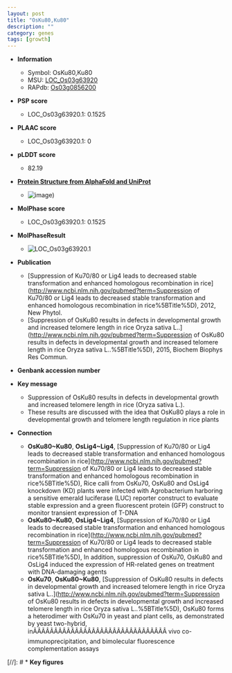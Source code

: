 ```yaml
---
layout: post
title: "OsKu80,Ku80"
description: ""
category: genes
tags: [growth]
---
```


* **Information**  
    + Symbol: OsKu80,Ku80  
    + MSU: [LOC_Os03g63920](http://rice.plantbiology.msu.edu/cgi-bin/ORF_infopage.cgi?orf=LOC_Os03g63920)  
    + RAPdb: [Os03g0856200](http://rapdb.dna.affrc.go.jp/viewer/gbrowse_details/irgsp1?name=Os03g0856200)  

* **PSP score**  
    + LOC_Os03g63920.1: 0.1525 

* **PLAAC score**  
    + LOC_Os03g63920.1: 0 

* **pLDDT score**
    + 82.19

* **[Protein Structure from AlphaFold and UniProt](https://www.uniprot.org/uniprotkb/Q75IP6/entry#structure)**
    + ![image](https://ricepsp.github.io/images/Q7/AF-Q75IP6-F1.png))

* **MolPhase score**
    + LOC_Os03g63920.1: 0.1525

* **MolPhaseResult**
    + ![LOC_Os03g63920.1](https://ricepsp.github.io/pictures/LOC_Os03g/LOC_Os03g63920.1.png)

* **Publication**  
    + [Suppression of Ku70/80 or Lig4 leads to decreased stable transformation and enhanced homologous recombination in rice](http://www.ncbi.nlm.nih.gov/pubmed?term=Suppression of Ku70/80 or Lig4 leads to decreased stable transformation and enhanced homologous recombination in rice%5BTitle%5D), 2012, New Phytol.
    + [Suppression of OsKu80 results in defects in developmental growth and increased telomere length in rice Oryza sativa L..](http://www.ncbi.nlm.nih.gov/pubmed?term=Suppression of OsKu80 results in defects in developmental growth and increased telomere length in rice Oryza sativa L..%5BTitle%5D), 2015, Biochem Biophys Res Commun.

* **Genbank accession number**  

* **Key message**  
    + Suppression of OsKu80 results in defects in developmental growth and increased telomere length in rice (Oryza sativa L.).
    + These results are discussed with the idea that OsKu80 plays a role in developmental growth and telomere length regulation in rice plants

* **Connection**  
    + __OsKu80~Ku80__, __OsLig4~Lig4__, [Suppression of Ku70/80 or Lig4 leads to decreased stable transformation and enhanced homologous recombination in rice](http://www.ncbi.nlm.nih.gov/pubmed?term=Suppression of Ku70/80 or Lig4 leads to decreased stable transformation and enhanced homologous recombination in rice%5BTitle%5D), Rice calli from OsKu70, OsKu80 and OsLig4 knockdown (KD) plants were infected with Agrobacterium harboring a sensitive emerald luciferase (LUC) reporter construct to evaluate stable expression and a green fluorescent protein (GFP) construct to monitor transient expression of T-DNA
    + __OsKu80~Ku80__, __OsLig4~Lig4__, [Suppression of Ku70/80 or Lig4 leads to decreased stable transformation and enhanced homologous recombination in rice](http://www.ncbi.nlm.nih.gov/pubmed?term=Suppression of Ku70/80 or Lig4 leads to decreased stable transformation and enhanced homologous recombination in rice%5BTitle%5D), In addition, suppression of OsKu70, OsKu80 and OsLig4 induced the expression of HR-related genes on treatment with DNA-damaging agents
    + __OsKu70__, __OsKu80~Ku80__, [Suppression of OsKu80 results in defects in developmental growth and increased telomere length in rice Oryza sativa L..](http://www.ncbi.nlm.nih.gov/pubmed?term=Suppression of OsKu80 results in defects in developmental growth and increased telomere length in rice Oryza sativa L..%5BTitle%5D), OsKu80 forms a heterodimer with OsKu70 in yeast and plant cells, as demonstrated by yeast two-hybrid, inÃÂÃÂÃÂÃÂÃÂÃÂÃÂÃÂÃÂÃÂÃÂÃÂÃÂÃÂÃÂÃÂ vivo co-immunoprecipitation, and bimolecular fluorescence complementation assays

[//]: # * **Key figures**  


